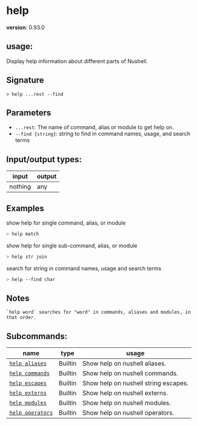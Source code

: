 # help

**version**: 0.93.0

## **usage**:

Display help information about different parts of Nushell.

## Signature

`> help ...rest --find`

## Parameters

- `...rest`: The name of command, alias or module to get help on.
- `--find {string}`: string to find in command names, usage, and search terms

## Input/output types:

| input   | output |
| ------- | ------ |
| nothing | any    |

## Examples

show help for single command, alias, or module

```bash
> help match
```

show help for single sub-command, alias, or module

```bash
> help str join
```

search for string in command names, usage and search terms

```bash
> help --find char
```

## Notes

```text
`help word` searches for "word" in commands, aliases and modules, in that order.
```

## Subcommands:

| name                                                 | type    | usage                                |
| ---------------------------------------------------- | ------- | ------------------------------------ |
| [`help aliases`](/commands/docs/help_aliases.md)     | Builtin | Show help on nushell aliases.        |
| [`help commands`](/commands/docs/help_commands.md)   | Builtin | Show help on nushell commands.       |
| [`help escapes`](/commands/docs/help_escapes.md)     | Builtin | Show help on nushell string escapes. |
| [`help externs`](/commands/docs/help_externs.md)     | Builtin | Show help on nushell externs.        |
| [`help modules`](/commands/docs/help_modules.md)     | Builtin | Show help on nushell modules.        |
| [`help operators`](/commands/docs/help_operators.md) | Builtin | Show help on nushell operators.      |
